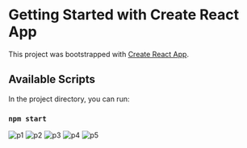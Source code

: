 # Getting Started with Create React App

This project was bootstrapped with [Create React App](https://github.com/facebook/create-react-app).

## Available Scripts

In the project directory, you can run:

### `npm start`
![p1](https://user-images.githubusercontent.com/54284123/189994564-6438dd9d-a4c7-4a3f-9d7b-fdbdce5fb426.png)
![p2](https://user-images.githubusercontent.com/54284123/189994567-d0866c35-fe46-4137-bef4-fb28351a4831.png)
![p3](https://user-images.githubusercontent.com/54284123/189994569-fce9eccd-6b0a-4568-b488-33394d6851d7.png)
![p4](https://user-images.githubusercontent.com/54284123/189995218-ffc8f477-68ee-4b4a-a20f-1a460556ea1b.png)
![p5](https://user-images.githubusercontent.com/54284123/189995261-297351d3-7cfb-45b8-8efc-35fbdb617c4f.png)
